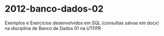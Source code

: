 # 2012-banco-dados-02
Exemplos e Exercícios desenvolvidos em SQL (consultas salvas em docx) na disciplina de Banco de Dados 01 na UTFPR
